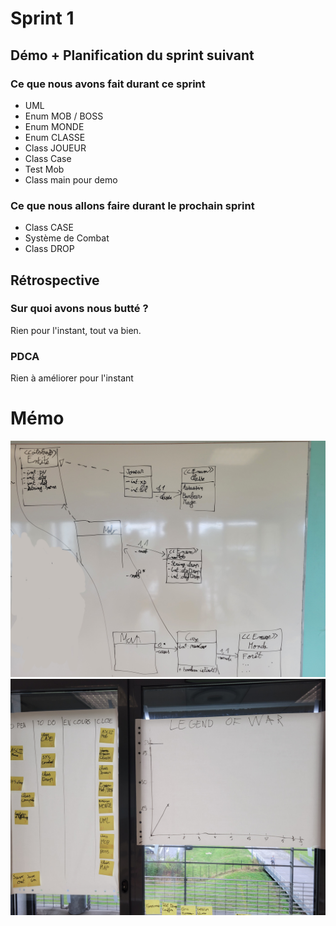 # Sprint 1

## Démo + Planification du sprint suivant

### Ce que nous avons fait durant ce sprint

- UML
- Enum MOB / BOSS
- Enum MONDE
- Enum CLASSE
- Class JOUEUR
- Class Case
- Test Mob
- Class main pour demo

### Ce que nous allons faire durant le prochain sprint

- Class CASE
- Système de Combat
- Class DROP

## Rétrospective

### Sur quoi avons nous butté ?

Rien pour l'instant, tout va bien.

### PDCA

Rien à améliorer pour l'instant


# Mémo
![UML](doc/sprint-1/UML.jpg)
![radiateur](doc/sprint-1/radiateur.jpg)